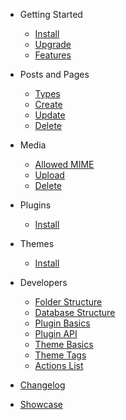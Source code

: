 - Getting Started
  - [Install](install)
  - [Upgrade](upgrade)
  - [Features](features)

- Posts and Pages
  - [Types](pages/types)
  - [Create](pages/create)
  - [Update](pages/update)
  - [Delete](pages/delete)

- Media
  - [Allowed MIME](media/allowed)
  - [Upload](media/upload)
  - [Delete](media/delete)

- Plugins
  - [Install](plugins/)

- Themes
  - [Install](themes/)

- Developers
  - [Folder Structure](folder)
  - [Database Structure](database)
  - [Plugin Basics](developer/plugin-basics)
  - [Plugin API](developer/plugin-api)
  - [Theme Basics](developer/theme-basics) 
  - [Theme Tags](themes/tags) <!--  - [Code Reference](developer/reference)-->
  - [Actions List](developer/actions)

- [Changelog](changelog)
- [Showcase](showcase)
